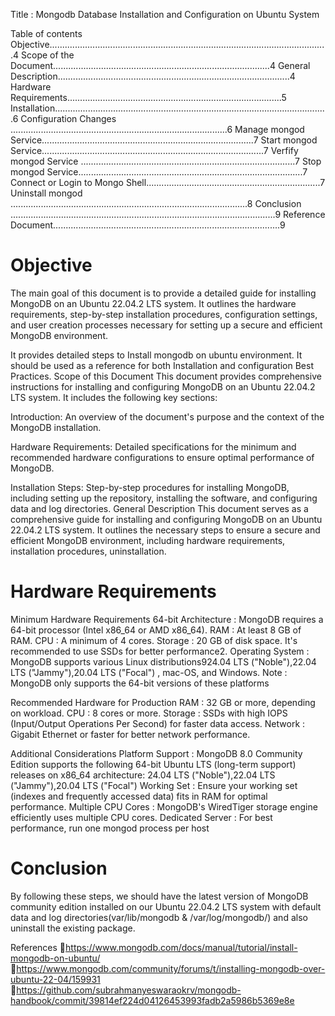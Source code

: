 Title : Mongodb Database Installation and Configuration on Ubuntu System
 
Table of contents
Objective..............................................................................................................4
Scope of the Document......................................................................................4
General Description............................................................................................4
Hardware Requirements.....................................................................................5
Installation............................................................................................................6
Configuration Changes ......................................................................................6
Manage mongod Service....................................................................................7
Start  mongod Service........................................................................................7
Verfify mongod Service .....................................................................................7
Stop mongod Service.........................................................................................7
Connect or Login to Mongo Shell.....................................................................7
Uninstall mongod ..............................................................................................8
Conclusion .........................................................................................................9
Reference Document..........................................................................................9

Objective
==============
The main goal of this document is to provide a detailed guide for installing	MongoDB on an Ubuntu 22.04.2 LTS system. It outlines the hardware  requirements, step-by-step installation procedures, configuration settings, and user creation processes necessary for setting up a secure and efficient MongoDB environment.

It provides detailed steps to Install mongodb on ubuntu environment. It should be used as a reference for both Installation and configuration Best Practices.
Scope of this Document 
This document provides comprehensive instructions for installing and configuring MongoDB on an Ubuntu 22.04.2 LTS system. It includes the following key sections:

Introduction: An overview of the document's purpose and the context of the MongoDB installation.

Hardware Requirements: Detailed specifications for the minimum and recommended hardware configurations to ensure optimal performance of 	MongoDB.

Installation Steps: Step-by-step procedures for installing MongoDB, including setting up the repository, installing the software, and configuring data and log 	directories.
General Description
This document serves as a comprehensive guide for installing and configuring MongoDB on an Ubuntu 22.04.2 LTS system. It outlines the necessary steps to ensure a secure and efficient MongoDB environment, including hardware 	requirements, installation procedures, uninstallation.

Hardware Requirements
========================
Minimum Hardware Requirements
64-bit Architecture   :  MongoDB requires a 64-bit processor (Intel x86_64 or AMD 			  		  x86_64).
RAM			:  At least 8 GB of RAM.
CPU			:  A minimum of 4 cores.
Storage		:  20 GB of disk space. It's recommended to use SSDs for better 			  		   performance2.
Operating System	:  MongoDB supports various Linux distributions924.04 LTS 					   ("Noble"),22.04 LTS ("Jammy"),20.04 LTS ("Focal") , mac-OS, and  				   Windows. 
Note  			: MongoDB only supports the 64-bit versions of these platforms

Recommended Hardware for Production
RAM			:  32 GB or more, depending on  workload.
CPU			:  8 cores or more.
Storage		:  SSDs with high IOPS (Input/Output Operations Per Second) for 			 		   faster data access.
Network		:  Gigabit Ethernet or faster for better network performance.

Additional Considerations
Platform Support	:  MongoDB 8.0 Community Edition supports the following 64-bit Ubuntu 				   LTS (long-term support) releases on x86_64 architecture:
24.04 LTS ("Noble"),22.04 LTS ("Jammy"),20.04 LTS ("Focal")
Working Set		:  Ensure your working set (indexes and frequently accessed data) 			 	   fits in RAM for optimal performance.
Multiple CPU Cores	:  MongoDB's WiredTiger storage engine efficiently uses 				 		   multiple CPU cores.
Dedicated Server	:  For best performance, run one mongod process per host


Conclusion 
================
By following these steps, we should have the latest version of MongoDB community edition installed on our Ubuntu 22.04.2 LTS system with default data and log directories(var/lib/mongodb & /var/log/mongodb/) and also uninstall the existing package. 

References
https://www.mongodb.com/docs/manual/tutorial/install-mongodb-on-ubuntu/
https://www.mongodb.com/community/forums/t/installing-mongodb-over-ubuntu-22-04/159931 
https://github.com/subrahmanyeswaraokrv/mongodb-handbook/commit/39814ef224d04126453993fadb2a5986b5369e8e 
